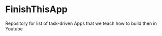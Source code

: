 # FinishThisApp
Repository for list of  task-driven Apps that we teach how to build then in Youtube
